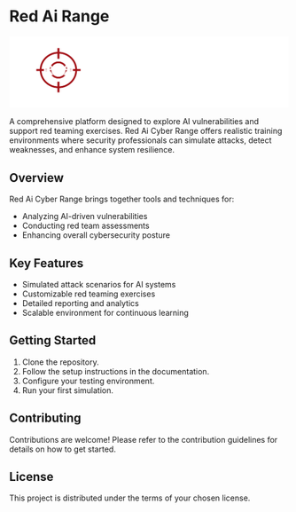 # Red Ai Range

![](./frontend/public/redai.png)

A comprehensive platform designed to explore AI vulnerabilities and support red teaming exercises. Red Ai Cyber Range offers realistic training environments where security professionals can simulate attacks, detect weaknesses, and enhance system resilience.

## Overview

Red Ai Cyber Range brings together tools and techniques for:
- Analyzing AI-driven vulnerabilities
- Conducting red team assessments
- Enhancing overall cybersecurity posture

## Key Features

- Simulated attack scenarios for AI systems
- Customizable red teaming exercises
- Detailed reporting and analytics
- Scalable environment for continuous learning

## Getting Started

1. Clone the repository.
2. Follow the setup instructions in the documentation.
3. Configure your testing environment.
4. Run your first simulation.

## Contributing

Contributions are welcome! Please refer to the contribution guidelines for details on how to get started.

## License

This project is distributed under the terms of your chosen license.